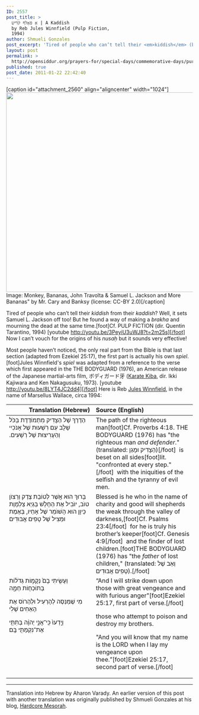 ```yaml
---
ID: 2557
post_title: >
  אַ פּאָלףּ קדיש | A Kaddish
  by Reb Jules Winnfield (Pulp Fiction,
  1994)
author: Shmueli Gonzales
post_excerpt: 'Tired of people who can’t tell their <em>kiddish</em> (blessings for the Sabbath) from their <em>kaddish</em> (prayer for the dead)? Well, it sets Samuel L. Jackson off too! But he found a way of making a <em>bracha</em> (blessing) and mourning the dead at the same time. Now I can’t vouch for the origins of his nusaḥ (custom) but it sounds very effective! Most people haven’t noticed, the only real part from the Bible is that last section, the first part is actually his own spiel:'
layout: post
permalink: >
  http://opensiddur.org/prayers-for/special-days/commemorative-days/purim/pulp-kaddish-by-reb-jules-winnfield-1994/
published: true
post_date: 2011-01-22 22:42:40
---
```

[caption id="attachment_2560" align="aligncenter" width="1024"]<a href="http://opensiddur.org/wp-content/uploads/2011/01/4640432061_6263c7196b_b.jpg"><img src="http://opensiddur.org/wp-content/uploads/2011/01/4640432061_6263c7196b_b.jpg" alt="" width="1024" height="537" class="size-full wp-image-2560" /></a> Image: Monkey, Bananas, John Travolta & Samuel L. Jackson and More Bananas" by Mr. Cary and Banksy (license: CC-BY 2.0)[/caption]

Tired of people who can’t tell their <em>kiddish</em> from their <em>kaddish</em>? Well, it sets Samuel L. Jackson off too! But he found a way of making a <em>brakha</em> and mourning the dead at the same time.[foot]Cf. PULP FICTION (dir. Quentin Tarantino, 1994) [youtube http://youtu.be/3PeyiU3uWJ8?t=2m25s][/foot] Now I can’t vouch for the origins of his <em>nusaḥ</em> but it sounds very effective!

Most people haven’t noticed, the only real part from the Bible is that last section (adapted from Ezekiel 25:17), the first part is actually his own <em>spiel</em>.[foot]Jules Winnfield's <em>spiel</em> was adapted from a reference to the verse which first appeared in the THE BODYGUARD (1976), an American release of the Japanese martial-arts film, ボディガード牙 (<a href="http://en.wikipedia.org/wiki/Karate_Kiba">Karate Kiba</a>, dir. Ikki Kajiwara and Ken Nakagusuku, 1973). [youtube http://youtu.be/8LYT4JC2dd4][/foot] Here is Reb <a href="http://en.wikiquote.org/wiki/Pulp_Fiction">Jules Winnfield</a>, in the name of Marsellus Wallace, circa 1994:

<table style="margin-left: auto;margin-right: auto;" class="draggable">
<thead><tr><th id="x" style="text-align: right;">Translation (Hebrew)</th><th style="text-align: left;">Source (English)</th></tr></thead>
<tbody>
<tr>
<td style="vertical-align:top;" width="46%">
<div class="liturgy"><span lang="he">
הַדֶרֶךְ שֶׁל הַצָדִיק 
מִתְמוֹדֶדֶת בְּכֹּל שָׁלָב
עִם רִשְׁעוּת שֶׁל אָנֹכִיִי 
וְהַעָרִיצוּת שֶׁל רְשָׁעִים.‏
</span></div></td>
 
<td style="vertical-align:top;" width="53%"><div class="english">
The path of the righteous man[foot]Cf. Proverbs 4:18. THE BODYGUARD (1976) has "the righteous man <em>and defender</em>." (translated: <span class="hebrew">הַצָדִיק וּמָגֵן</span>)[/foot]&nbsp;
is beset on all sides[foot]lit. "confronted at every step."[/foot]&nbsp;
with the iniquities of the selfish 
and the tyranny of evil men.
</div></td>
</tr>


<tr>
<td style="vertical-align:top;" width="46%">
<div class="liturgy"><span lang="he">
בָּרוּךְ הוּא אֲשֶׁר לְטוֹבַת צֶדֶק וְרַצוֺן טוֺב,
יוֺבִיל אֶת הַחָלָשׁ בְּגֵיְא צַלְמָוֶת
כֵּיוָן הוּא הָשׁוֺמֵר שֶׁל אָחַיו, בְּאֶמֶת
וּמַּצִיל שֶׁל טָפִים אֲבּוּדִים
</span></div></td>
 
<td style="vertical-align:top;" width="53%"><div class="english">
Blessed is he who in the name of charity and good will
shepherds the weak through the valley of darkness,[foot]Cf. Psalms 23:4[/foot]&nbsp;
for he is truly his brother’s keeper[foot]Cf. Genesis 4:9[/foot]&nbsp;
and the finder of lost children.[foot]THE BODYGUARD (1976) has "the <em>father</em> of lost children," (translated: <span class="hebrew">וְאַב שֶׁל טָפִים אֲבּוּדִים</span>).[/foot]
</div></td>
</tr>


<tr>
<td style="vertical-align:top;" width="46%">
<div class="liturgy"><span lang="he">
<span class="scribe">וְעָשִׂ֤יתִי בָם֙ נְקָמ֣וֹת גְּדֹל֔וֹת בְּתוֹכְח֖וֹת חֵמָ֑ה</span>

מִי שֶׁמְּנַסֶּה לְהָרְעִיל וּלְהַרוֺס אֶת הָאַחִים שֶׁלִי

<span class="scribe">וְיָֽדְעוּ֙ כִּֽי־אֲנִ֣י יְהוָ֔ה בְּתִתִּ֥י אֶת־נִקְמָתִ֖י בָּֽם׃</span>
</span></div></td>
 
<td style="vertical-align:top;" width="53%"><div class="english">
“And I will strike down upon those with great vengeance and with furious anger"[foot]Ezekiel 25:17, first part of verse.[/foot]&nbsp;

those who attempt to poison and destroy my brothers.

"And you will know that my name is the LORD when I lay my vengeance upon thee.”[foot]Ezekiel 25:17, second part of verse.[/foot]</td>
</div></td></tr>
</tbody>
</tbody></tbody></table>

<hr />

Translation into Hebrew by Aharon Varady. An earlier version of this post with another translation was originally published by Shmueli Gonzales at his blog, <a href="http://hardcoremesorah.wordpress.com/2011/01/22/59/">Hardcore Mesorah</a>.